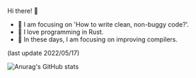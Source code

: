 Hi there! :wave:
- 💭 I am focusing on 'How to write clean, non-buggy code?'.
- :crab: I love programming in Rust.
- 🤸 In these days, I am focusing on improving compilers.

(last update 2022/05/17)

![Anurag's GitHub stats](https://github-readme-stats.vercel.app/api?username=3-24&theme=react&count_private=true&show_icons=true)

<!--START_SECTION:waka-->
<!--END_SECTION:waka-->
